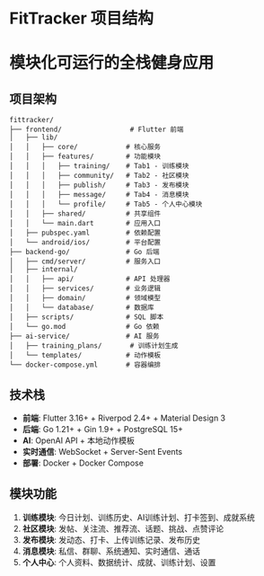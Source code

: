 # FitTracker 项目结构
# 模块化可运行的全栈健身应用

## 项目架构
```
fittracker/
├── frontend/                 # Flutter 前端
│   ├── lib/
│   │   ├── core/            # 核心服务
│   │   ├── features/        # 功能模块
│   │   │   ├── training/    # Tab1 - 训练模块
│   │   │   ├── community/   # Tab2 - 社区模块
│   │   │   ├── publish/     # Tab3 - 发布模块
│   │   │   ├── message/     # Tab4 - 消息模块
│   │   │   └── profile/     # Tab5 - 个人中心模块
│   │   ├── shared/          # 共享组件
│   │   └── main.dart        # 应用入口
│   ├── pubspec.yaml         # 依赖配置
│   └── android/ios/         # 平台配置
├── backend-go/              # Go 后端
│   ├── cmd/server/          # 服务入口
│   ├── internal/
│   │   ├── api/             # API 处理器
│   │   ├── services/        # 业务逻辑
│   │   ├── domain/          # 领域模型
│   │   └── database/        # 数据库
│   ├── scripts/             # SQL 脚本
│   └── go.mod               # Go 依赖
├── ai-service/              # AI 服务
│   ├── training_plans/       # 训练计划生成
│   └── templates/           # 动作模板
└── docker-compose.yml       # 容器编排
```

## 技术栈
- **前端**: Flutter 3.16+ + Riverpod 2.4+ + Material Design 3
- **后端**: Go 1.21+ + Gin 1.9+ + PostgreSQL 15+
- **AI**: OpenAI API + 本地动作模板
- **实时通信**: WebSocket + Server-Sent Events
- **部署**: Docker + Docker Compose

## 模块功能
1. **训练模块**: 今日计划、训练历史、AI训练计划、打卡签到、成就系统
2. **社区模块**: 发帖、关注流、推荐流、话题、挑战、点赞评论
3. **发布模块**: 发动态、打卡、上传训练记录、发布历史
4. **消息模块**: 私信、群聊、系统通知、实时通信、通话
5. **个人中心**: 个人资料、数据统计、成就、训练计划、设置

